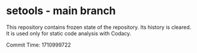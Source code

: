 # setools - main branch

This repository contains frozen state of the repository.
Its history is cleared. It is used only for static code
analysis with Codacy.

Commit Time: 1710999722